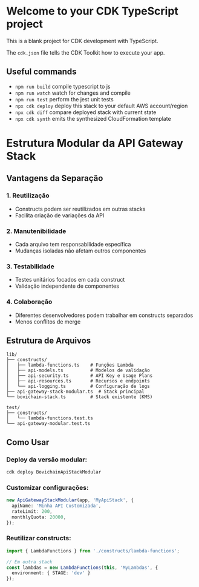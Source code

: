 # Welcome to your CDK TypeScript project

This is a blank project for CDK development with TypeScript.

The `cdk.json` file tells the CDK Toolkit how to execute your app.

## Useful commands

* `npm run build`   compile typescript to js
* `npm run watch`   watch for changes and compile
* `npm run test`    perform the jest unit tests
* `npx cdk deploy`  deploy this stack to your default AWS account/region
* `npx cdk diff`    compare deployed stack with current state
* `npx cdk synth`   emits the synthesized CloudFormation template

# Estrutura Modular da API Gateway Stack

## Vantagens da Separação

### 1. **Reutilização**
- Constructs podem ser reutilizados em outras stacks
- Facilita criação de variações da API

### 2. **Manutenibilidade**
- Cada arquivo tem responsabilidade específica
- Mudanças isoladas não afetam outros componentes

### 3. **Testabilidade**
- Testes unitários focados em cada construct
- Validação independente de componentes

### 4. **Colaboração**
- Diferentes desenvolvedores podem trabalhar em constructs separados
- Menos conflitos de merge

## Estrutura de Arquivos

```
lib/
├── constructs/
│   ├── lambda-functions.ts    # Funções Lambda
│   ├── api-models.ts          # Modelos de validação
│   ├── api-security.ts        # API Key e Usage Plans
│   ├── api-resources.ts       # Recursos e endpoints
│   └── api-logging.ts         # Configuração de logs
├── api-gateway-stack-modular.ts  # Stack principal
└── bovichain-stack.ts         # Stack existente (KMS)

test/
├── constructs/
│   └── lambda-functions.test.ts
└── api-gateway-modular.test.ts
```

## Como Usar

### Deploy da versão modular:
```bash
cdk deploy BovichainApiStackModular
```

### Customizar configurações:
```typescript
new ApiGatewayStackModular(app, 'MyApiStack', {
  apiName: 'Minha API Customizada',
  rateLimit: 200,
  monthlyQuota: 20000,
});
```

### Reutilizar constructs:
```typescript
import { LambdaFunctions } from './constructs/lambda-functions';

// Em outra stack
const lambdas = new LambdaFunctions(this, 'MyLambdas', {
  environment: { STAGE: 'dev' }
});
```